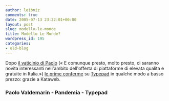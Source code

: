 ```yaml
---
author: leibniz
comments: true
date: 2005-07-13 23:22:01+00:00
layout: post
slug: modello-le-monde
title: Modello Le Monde?
wordpress_id: 195
categories:
- old-blog
---
```


Dopo [il vaticinio di Paolo](http://paolo.evectors.it/italian/2005/07/08.html) («
E comunque presto, molto presto, ci saranno novita interessanti
nell'ambito dell'offerta di piattaforme di elevata qualita e gratuite
in Italia.») [le prime conferme](http://www.pandemia.info/archives/2005/06/typepad_arriva.html) su [Typepad](http://www.typepad.com/siteit/) in qualche modo a basso prezzo: grazie a Kataweb.  



### Paolo Valdemarin - Pandemia - Typepad  


